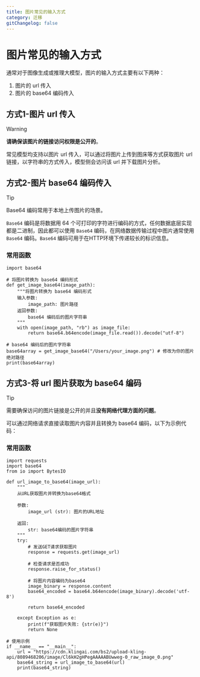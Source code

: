 ```yaml
---
title: 图片常见的输入方式
category: 迁移
gitChangelog: false
---
```


# 图片常见的输入方式

通常对于图像生成或推理大模型，图片的输入方式主要有以下两种：

1. 图片的 url 传入
2. 图片的 base64 编码传入

## 方式1-图片 url 传入

> [!WARNING]
> **请确保该图片的链接访问权限是公开的**。

常见模型均支持以图片 url 传入，可以通过将图片上传到图床等方式获取图片 url 链接，以字符串的方式传入，模型侧会访问该 url 并下载图片分析。


## 方式2-图片 base64 编码传入

> [!TIP]
> Base64 编码常用于本地上传图片的场景。

`Base64` 编码是将数据用 64 个可打印的字符进行编码的方式，任何数据底层实现都是二进制，因此都可以使用 `Base64` 编码，在网络数据传输过程中图片通常使用 `Base64` 编码。`Base64` 编码可用于在HTTP环境下传递较长的标识信息。

### 常用函数

```python[python]
import base64

# 将图片转换为 base64 编码形式
def get_image_base64(image_path):
    """将图片转换为 base64 编码形式
    输入参数:
        image_path: 图片路径
    返回参数:
        base64 编码后的图片字符串
    """
    with open(image_path, "rb") as image_file:
        return base64.b64encode(image_file.read()).decode("utf-8")

# base64 编码后的图片字符串
base64array = get_image_base64("/Users/your_image.png") # 修改为你的图片绝对路径
print(base64array)
```

## 方式3-将 url 图片获取为 base64 编码

> [!TIP]
> 需要确保访问的图片链接是公开的并且**没有网络代理方面的问题**。

可以通过网络请求直接读取图片内容并且转换为 base64 编码，以下为示例代码：

### 常用函数

```python[python]
import requests
import base64
from io import BytesIO

def url_image_to_base64(image_url):
    """
    从URL获取图片并转换为base64格式
    
    参数:
        image_url (str): 图片的URL地址
        
    返回:
        str: base64编码的图片字符串
    """
    try:
        # 发送GET请求获取图片
        response = requests.get(image_url)
        
        # 检查请求是否成功
        response.raise_for_status()
        
        # 将图片内容编码为base64
        image_binary = response.content
        base64_encoded = base64.b64encode(image_binary).decode('utf-8')
        
        return base64_encoded
    
    except Exception as e:
        print(f"获取图片失败: {str(e)}")
        return None

# 使用示例
if __name__ == "__main__":
    url = "https://cdn.klingai.com/bs2/upload-kling-api/8089468206/image/Cl6kH2gHPegAAAAABUwweg-0_raw_image_0.png"
    base64_string = url_image_to_base64(url)
    print(base64_string)
```